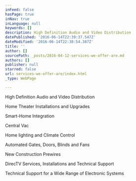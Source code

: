 ```yaml
---
inFeed: false
hasPage: true
inNav: true
inLanguage: null
keywords: []
description: High Definition Audio and Video Distribution
datePublished: '2016-06-14T22:39:37.547Z'
dateModified: '2016-06-14T22:38:54.387Z'
title: ''
author: []
sourcePath: _posts/2016-04-12-services-we-offer-are.md
authors: []
publisher: null
starred: false
url: services-we-offer-are/index.html
_type: WebPage

---
```

High Definition Audio and Video Distribution

Home Theater Installations and Upgrades

Smart-Home Integration

Central Vac

Home lighting and Climate Control

Automated Gates, Doors, Blinds and Fans

New Construction Prewires

DirecTV Services, Installations and Technical Support

Technical Support for a Wide Range of Electronic Systems